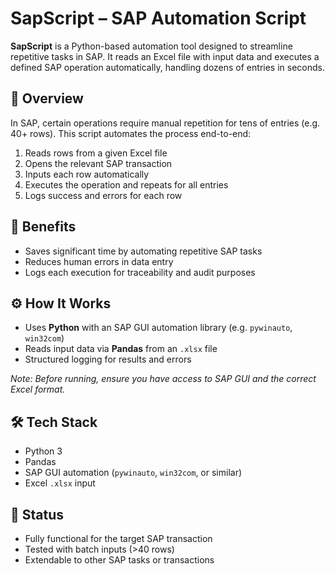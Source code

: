 # SapScript – SAP Automation Script

**SapScript** is a Python-based automation tool designed to streamline repetitive tasks in SAP. It reads an Excel file with input data and executes a defined SAP operation automatically, handling dozens of entries in seconds.

## 🔄 Overview

In SAP, certain operations require manual repetition for tens of entries (e.g. 40+ rows). This script automates the process end-to-end:

1. Reads rows from a given Excel file  
2. Opens the relevant SAP transaction  
3. Inputs each row automatically  
4. Executes the operation and repeats for all entries  
5. Logs success and errors for each row

## 🚀 Benefits

- Saves significant time by automating repetitive SAP tasks  
- Reduces human errors in data entry  
- Logs each execution for traceability and audit purposes

## ⚙️ How It Works

- Uses **Python** with an SAP GUI automation library (e.g. `pywinauto`, `win32com`)  
- Reads input data via **Pandas** from an `.xlsx` file  
- Structured logging for results and errors

*Note: Before running, ensure you have access to SAP GUI and the correct Excel format.*

## 🛠️ Tech Stack

- Python 3  
- Pandas  
- SAP GUI automation (`pywinauto`, `win32com`, or similar)  
- Excel `.xlsx` input

## 🚧 Status

- Fully functional for the target SAP transaction  
- Tested with batch inputs (>40 rows)  
- Extendable to other SAP tasks or transactions

